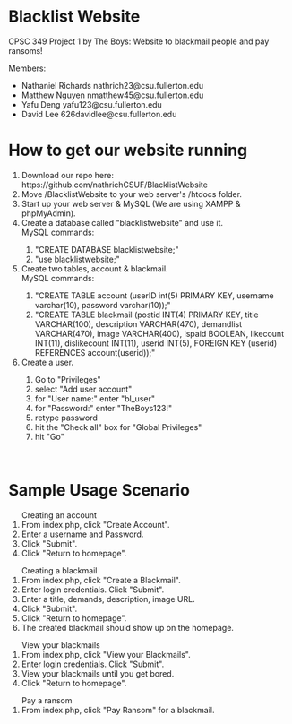 # Blacklist Website
CPSC 349 Project 1 by The Boys: Website to blackmail people and pay ransoms!

Members:
<ul>
	<li>Nathaniel Richards nathrich23@csu.fullerton.edu</li>
	<li>Matthew Nguyen nmatthew45@csu.fullerton.edu</li>
	<li>Yafu Deng yafu123@csu.fullerton.edu</li>
	<li>David Lee 626davidlee@csu.fullerton.edu</li>
</ul>

<h1>How to get our website running</h1>  
<ol>
<li>Download our repo here: https://github.com/nathrichCSUF/BlacklistWebsite</li>
<li>Move /BlacklistWebsite to your web server's /htdocs folder.</li>
<li>Start up your web server & MySQL (We are using XAMPP & phpMyAdmin).</li>
<li>Create a database called "blacklistwebsite" and use it.</li>
     MySQL commands:
     <ol>
       <li>"CREATE DATABASE blacklistwebsite;"</li>
       <li>"use blacklistwebsite;"</li>
     </ol>
<li>Create two tables, account & blackmail.</li>
		 MySQL commands:
		  <ol>
		    <li>"CREATE TABLE account (userID int(5) PRIMARY KEY, username varchar(10), password varchar(10));"</li>
		    <li>"CREATE TABLE blackmail (postid INT(4) PRIMARY KEY, title VARCHAR(100), description VARCHAR(470),
		      demandlist VARCHAR(470), image VARCHAR(400), ispaid BOOLEAN, likecount INT(11), dislikecount INT(11),
		      userid INT(5), FOREIGN KEY (userid) REFERENCES account(userid));"</li>
		  </ol>

<li>Create a user.</li>
	<ol>
		<li>Go to "Privileges"</li>
		<li>select "Add user account"</li>
    <li>for "User name:" enter "bl_user"</li>
		<li>for "Password:" enter "TheBoys123!"</li>
    <li>retype password</li>
		<li>hit the "Check all" box for "Global Privileges"</li>
    <li>hit "Go"</li>
	</ol>
</ol>

<br>

<h1>Sample Usage Scenario</h1>
	<ol>Creating an account
		<li>From index.php, click "Create Account".</li>
		<li>Enter a username and Password.</li>
		<li>Click "Submit".</li>
		<li>Click "Return to homepage".</li>
	</ol>
	<ol>Creating a blackmail
		<li>From index.php, click "Create a Blackmail".</li>
		<li>Enter login credentials. Click "Submit".</li>
		<li>Enter a title, demands, description, image URL.</li>
		<li>Click "Submit".</li>
		<li>Click "Return to homepage".</li>
		<li>The created blackmail should show up on the homepage.</li>
	</ol>
	<ol>View your blackmails
		<li>From index.php, click "View your Blackmails".</li>
		<li>Enter login credentials. Click "Submit".</li>
		<li>View your blackmails until you get bored.</li>
		<li>Click "Return to homepage".</li>
	</ol>
	<ol>Pay a ransom
		<li>From index.php, click "Pay Ransom" for a blackmail.</li>
	</ol>
